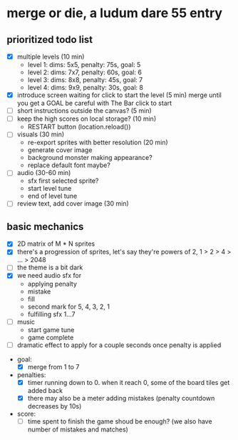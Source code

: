 # merge or die, a ludum dare 55 entry

## prioritized todo list

- [x] multiple levels (10 min)
    - level 1: dims: 5x5, penalty: 75s, goal: 5
    - level 2: dims: 7x7, penalty: 60s, goal: 6
    - level 3: dims: 8x8, penalty: 45s, goal: 7
    - level 4: dims: 9x9, penalty: 30s, goal: 8
- [x] introduce screen waiting for click to start the level (5 min)
    merge until you get a GOAL
    be careful with The Bar
    click to start
- [ ] short instructions outside the canvas? (5 min)
- [ ] keep the high scores on local storage? (10 min)
    - RESTART button (location.reload())
- [ ] visuals (30 min)
    - re-export sprites with better resolution (20 min)
    - generate cover image
    - background monster making appearance?
    - replace default font maybe?
- [ ] audio (30-60 min)
    - sfx first selected sprite?
    - start level tune
    - end of level tune
- [ ] review text, add cover image (30 min)

## basic mechanics

- [x] 2D matrix of M * N sprites
- [x] there's a progression of sprites, let's say they're powers of 2, 1 > 2 > 4 > ... > 2048
- [ ] the theme is a bit dark
- [x] we need audio sfx for
    - applying penalty
    - mistake
    - fill
    - second mark for 5, 4, 3, 2, 1
    - fulfilling sfx 1...7
- [ ] music
    - start game tune
    - game complete
- [ ] dramatic effect to apply for a couple seconds once penalty is applied
- goal:
    - [x] merge from 1 to 7
- penalties:
    - [x] timer running down to 0. when it reach 0, some of the board tiles get added back
    - [x] there may also be a meter adding mistakes (penalty countdown decreases by 10s)
- score:
    - [ ] time spent to finish the game shoud be enough? (we also have number of mistakes and matches)
